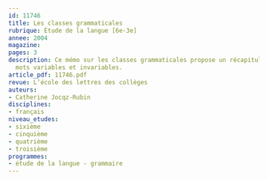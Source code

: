 ```yaml
---
id: 11746
title: Les classes grammaticales 
rubrique: Étude de la langue [6e-3e]
annee: 2004
magazine: 
pages: 3
description: Ce mémo sur les classes grammaticales propose un récapitulatif sur les
  mots variables et invariables.
article_pdf: 11746.pdf
revue: L’école des lettres des collèges
auteurs:
- Catherine Jocqz-Rubin
disciplines:
- français
niveau_etudes:
- sixième
- cinquième
- quatrième
- troisième
programmes:
- étude de la langue - grammaire
---
```

